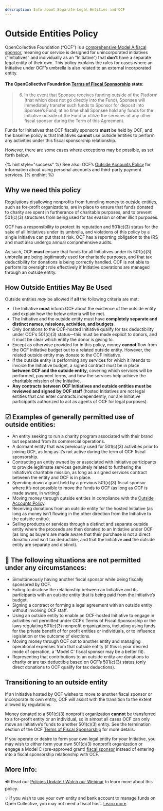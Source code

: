 ```yaml
---
description: Info about Separate Legal Entities and OCF
---
```


# Outside Entities Policy

OpenCollective Foundation \(“OCF”\) is a [comprehensive Model A fiscal sponsor](../../about/what-we-offer/fiscal-hosting.md#comprehensive-fiscal-sponsorship), meaning our service is designed for unincorporated initiatives \(“Initiatives” and individually as an “Initiative”\) that **don’t** have a separate legal entity of their own. This policy explains the rules for cases where an Initiative under OCF’s umbrella is also related to an external incorporated entity.

#### **The OpenCollective Foundation** [**Terms of Fiscal Sponsorship**](../../getting-started/terms.md) **state:**

> 6. In the event that Sponsee receives funding outside of the Platform \(that which does not go directly into the Fund\), Sponsee will immediately transfer such funds to Sponsor for deposit into Sponsee’s Fund; at no time shall Sponsee hold any funds for the Initiative outside of the Fund or utilize the services of any other fiscal sponsor during the Term of this Agreement.

Funds for Initiatives that OCF fiscally sponsors **must** be held by OCF, and the baseline policy is that Initiatives **cannot** use outside entities to perform any activities under this fiscal sponsorship relationship. 

However, there are some cases where exceptions may be possible, as set forth below. 

{% hint style="success" %}
See also: OCF’s [Outside Accounts Policy](outside-accounts-policy.md) for information about using personal accounts and third-party payment services. 
{% endhint %}

## Why we need this policy

Regulations disallowing nonprofits from funneling money to outside entities, such as for-profit organizations, are in place to ensure that funds donated to charity are spent in furtherance of charitable purposes, and to prevent 501\(c\)\(3\) structures from being used for tax evasion or other illicit purposes.

OCF has a responsibility to protect its reputation and 501\(c\)\(3\) status for the sake of all Initiatives under its umbrella, and violations of this policy by a single Initiative can put that at risk. OCF has a reporting obligation to the IRS and must also undergo annual comprehensive audits.

As such, OCF **must** ensure that funds for all Initiatives under its 501\(c\)\(3\) umbrella are being legitimately used for charitable purposes, and that tax deductibility for donations is being correctly handled. OCF is not able to perform its oversight role effectively if Initiative operations are managed through an outside entity.

## How Outside Entities May Be Used

Outside entities _may_ be allowed if **all** the following criteria are met:

* The Initiative **must** inform OCF about the existence of the outside entity and explain how the below criteria will be met.
* The Initiative and the outside entity must have **completely separate and distinct names, missions, activities, and budgets**. 
* Only donations to the OCF-hosted Initiative qualify for tax deductibility under OCF’s 501\(c\)\(3\) status—this must be made explicit to donors, and it must be clear which entity the donor is giving to.
* Except as otherwise provided for in this policy, money **cannot** flow from the OCF Initiative budget out to a related outside entity. However, the related outside entity may donate to the OCF Initiative.
* If the outside entity is performing any services for which it intends to invoice the Initiative budget, a signed contract must be in place **between OCF and the outside entity,** covering which services will be performed, payment terms, and how the services help achieve the charitable mission of the Initiative.
* **Any contracts between OCF Initiatives and outside entities must be reviewed and signed by OCF staff** \(hosted Initiatives are not legal entities that can enter contracts independently, nor are Initiative participants authorized to act as agents of OCF for legal purposes\).

## ☑ **Examples of generally permitted use of outside entities:**

* An entity seeking to run a charity program associated with their brand but separated from its commercial operations.
* A dormant entity that was previously used for 501\(c\)\(3\) activities prior to joining OCF, as long as it’s not active during the term of OCF fiscal sponsorship.
* Contracting an entity owned by or associated with Initiative participants to provide legitimate services genuinely related to furthering the Initiative’s charitable mission, as long as a signed services contract between the entity and OCF is in place.
* Spending down a grant held by a previous 501\(c\)\(3\) fiscal sponsor where it’s not possible to move the funds to OCF \(as long as OCF is made aware, in writing\).
* Moving money through outside entities in compliance with the [Outside Accounts Policy](outside-accounts-policy.md).
* Receiving donations from an outside entity for the hosted Initiative \(as long as money isn’t flowing in the other direction from the Initiative to the outside entity\).
* Selling products or services through a distinct and separate outside entity where the proceeds are then donated to an Initiative under OCF \(as long as buyers are made aware that their purchase is not a direct donation and isn’t tax deductible, and that the Initiative **and** the outside entity are separate and distinct\).

## 🚫 The following situations are not permitted under any circumstances:

* Simultaneously having another fiscal sponsor while being fiscally sponsored by OCF.
* Failing to disclose the relationship between an Initiative and its participants with an outside entity that is being paid from the Initiative’s budget.
* Signing a contract or forming a legal agreement with an outside entity without involving OCF staff.
* Using an outside entity to enable an OCF-hosted Initiative to engage in activities not permitted under OCF’s Terms of Fiscal Sponsorship or the laws regulating 501\(c\)\(3\) nonprofit organizations, including using funds for the private benefit of for profit entities or individuals, or to influence legislation or the outcome of elections.
* Moving money through OCF out to another entity and managing operational expenses from that outside entity \(if this is your desired mode of operation, a 'Model C' fiscal sponsor may be a better fit\).
* Representing that contributions to an outside entity are donations to charity or are tax deductible based on OCF’s 501\(c\)\(3\) status \(only direct donations to OCF qualify for tax deductions\).

## Transitioning to an outside entity

If an Initiative hosted by OCF wishes to move to another fiscal sponsor or incorporate its own entity, OCF will assist with the transition to the extent allowed by regulations. 

Money donated to a 501\(c\)\(3\) nonprofit organization **cannot** be transferred to a for-profit entity or an individual, so in almost all cases OCF can only move an Initiative’s funds to another 501\(c\)\(3\) entity. See the termination section of the OCF [Terms of Fiscal Sponsorship](../../getting-started/terms.md) for more details.

If you operate or desire to form your own legal entity for your Initiative, you may wish to either form your own 501\(c\)\(3\) nonprofit organization or engage a Model C \(pre-approved grant\) [fiscal sponsor](../../about/what-we-offer/fiscal-hosting.md) instead of entering into a fiscal sponsorship relationship with OCF.

## More Info:

🔊 Read our [Policies Update / Watch our Webinar](https://opencollective.com/foundation/updates/policies-webinar-notes-and-recording) to learn more about this policy. 

💡 If you wish to use your own entity and bank account to manage funds on Open Collective, you may not need a fiscal host. [Learn more](https://docs.opencollective.com/help/fiscal-hosts/become-a-fiscal-host).

